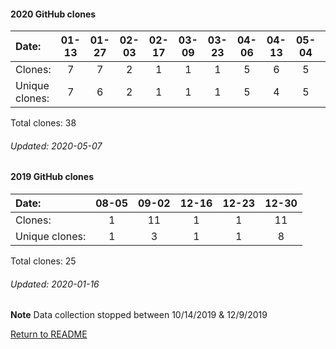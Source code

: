 #### 2020 GitHub clones
Date:      |       01-13   |       01-27   |       02-03   |       02-17   |       03-09  |  03-23  |  04-06  |  04-13  |  05-04  |  06-01  |  07-13
|:---      |:---:  |:---:  |:---:  |:---:  |:---:  |:---:  |:---:  |:---:  |:---:  |:---:  |:---:
Clones:    |      7       |       7       |       2       |       1       |       1      |  1      |  5      |  6      |  5      |  2      |  1
Unique   clones:  |       7       |       6       |       2       |       1       |      1  |      1  |      5  |      4  |      5  |      1  |      1

Total clones: 38

###### Updated: 2020-05-07

#### 2019 GitHub clones
Date:    |        08-05   |       09-02   |  12-16  |  12-23  |  12-30
|:---    |:---:   |:---:  |:---:  |:---:  |:---:
Clones:  |        1       |       11      |  1      |  1  |  11
Unique   clones:  |       1       |       3  |      1  |      1  |      8

Total clones: 25
###### Updated: 2020-01-16
**Note**  Data collection stopped between 10/14/2019 & 12/9/2019

[Return to README](https://github.com/BradleyA/dmonitor#dmonitor)

